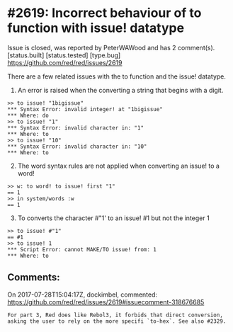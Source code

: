 
#2619: Incorrect behaviour of to function with issue! datatype
================================================================================
Issue is closed, was reported by PeterWAWood and has 2 comment(s).
[status.built] [status.tested] [type.bug]
<https://github.com/red/red/issues/2619>

There are a few related issues with the to function and the issue! datatype.

1. An error is raised when the converting a string that begins with a digit.
```text
>> to issue! "1bigissue"
*** Syntax Error: invalid integer! at "1bigissue"
*** Where: do
>> to issue! "1"
*** Syntax Error: invalid character in: "1"
*** Where: to
>> to issue! "10"
*** Syntax Error: invalid character in: "10"
*** Where: to
```
2. The word syntax rules are not applied when converting an issue! to a word!
```text
>> w: to word! to issue! first "1"
== 1
>> in system/words :w
== 1
```

3. To converts the character #"1' to an issue! #1 but not the integer 1
```
>> to issue! #"1"
== #1
>> to issue! 1
*** Script Error: cannot MAKE/TO issue! from: 1
*** Where: to
```


Comments:
--------------------------------------------------------------------------------

On 2017-07-28T15:04:17Z, dockimbel, commented:
<https://github.com/red/red/issues/2619#issuecomment-318676685>

    For part 3, Red does like Rebol3, it forbids that direct conversion, asking the user to rely on the more specifi `to-hex`. See also #2329.

